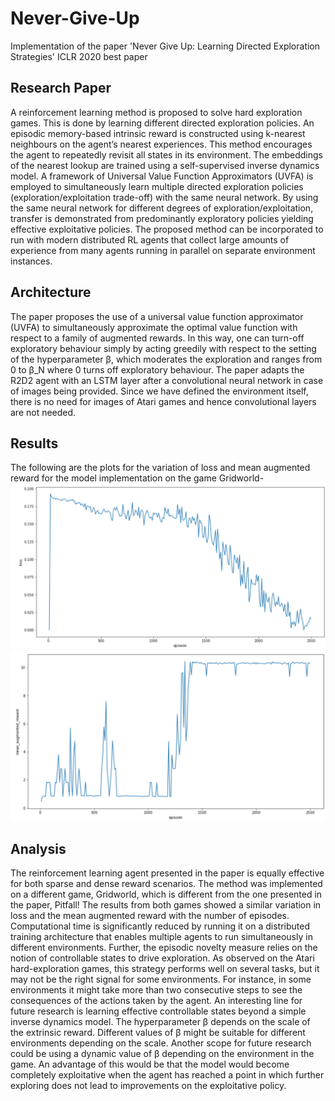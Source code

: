 # Never-Give-Up
Implementation of the paper 'Never Give Up: Learning Directed Exploration Strategies' ICLR 2020 best paper
## Research Paper
A reinforcement learning method is proposed to solve hard exploration games. This is done by learning different directed exploration policies. An episodic memory-based intrinsic reward is constructed using k-nearest neighbours on the agent’s nearest experiences. This method encourages the agent to repeatedly revisit all states in its environment. The embeddings of the nearest lookup are trained using a self-supervised inverse dynamics model. A framework of Universal Value Function Approximators (UVFA) is employed to simultaneously learn multiple directed exploration policies (exploration/exploitation trade-off) with the same neural network. By using the same neural network for different degrees of exploration/exploitation, transfer is demonstrated from predominantly exploratory policies yielding effective exploitative policies. The proposed method can be incorporated to run with modern distributed RL agents that collect large amounts of experience from many agents running in parallel on separate environment instances.
## Architecture
The paper proposes the use of a universal value function approximator (UVFA) to simultaneously approximate the optimal value function with respect to a family of augmented rewards. In this way, one can turn-off exploratory behaviour simply by acting greedily with respect to the setting of the hyperparameter β, which moderates the exploration and ranges from 0 to β_N where 0 turns off exploratory behaviour. The paper adapts the R2D2 agent with an LSTM layer after a convolutional neural network in case of images being provided. Since we have defined the environment itself, there is no need for images of Atari games and hence
convolutional layers are not needed.
## Results
The following are the plots for the variation of loss and mean augmented reward for the model implementation on the game Gridworld-
![Screenshot](training_loss.png)
![Screenshot](mean_aug_reward.png)
## Analysis
The reinforcement learning agent presented in the paper is equally effective for both sparse and dense reward scenarios. The method was implemented on a different game, Gridworld, which is different from the one presented in the paper, Pitfall! The results from both games showed a similar variation in loss and the mean augmented reward with the number of episodes. Computational time is significantly reduced by running it on a distributed training architecture that enables multiple agents to run simultaneously in different environments. Further, the episodic novelty measure relies on the notion of controllable states to drive exploration. As observed on the Atari hard-exploration games, this strategy performs well on several tasks, but it may not be the right signal for some environments. For instance, in some environments it might take more than two consecutive steps to see the consequences of the actions taken by the agent. An interesting line for future research is learning effective controllable states beyond a simple inverse dynamics model. The hyperparameter β depends on the scale of the extrinsic reward. Different values of β might be suitable for different environments depending on the scale. Another scope for future research could be using a dynamic value of β depending on the environment in the game. An advantage of this would be that the model would become completely exploitative when the agent has reached a point in which further exploring does not lead to improvements on the exploitative policy.
